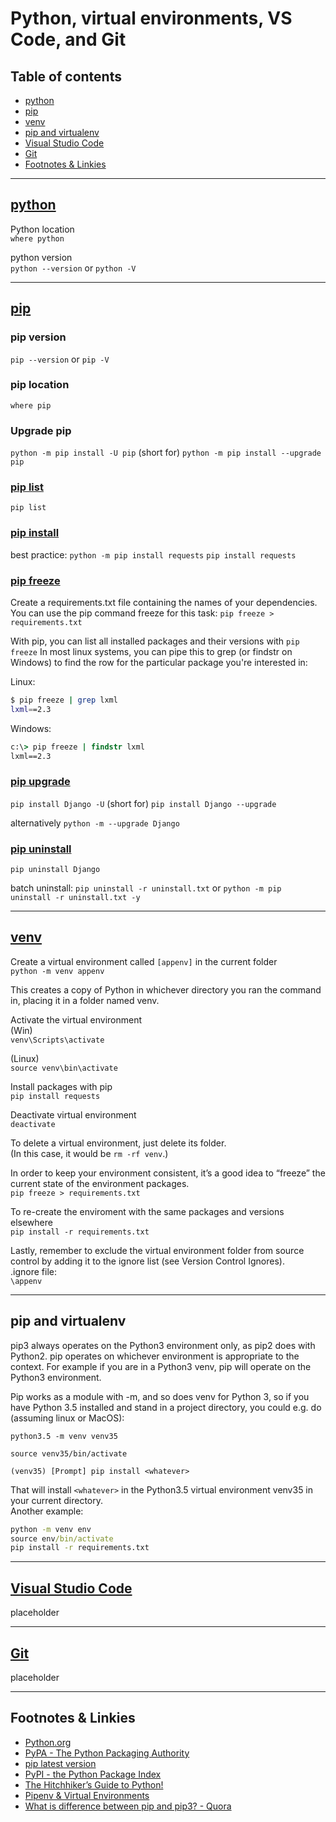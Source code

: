 # Python, virtual environments, VS Code, and Git

## Table of contents

* [python](#python)
* [pip](#pip)
* [venv](#venv)
* [pip and virtualenv](<#pip and virtualenv>)
* [Visual Studio Code](<#Visual Studio Code>)
* [Git](#Git)
* [Footnotes & Linkies](<#Footnotes & Linkies>)

---

## [python](https://www.python.org/)

Python location  
`where python`

python version  
`python --version` or `python -V`

---

## [pip](https://pip.pypa.io/)

### pip version

`pip --version` or `pip -V`

### pip location

`where pip`

### Upgrade pip

`python -m pip install -U pip` (short for)
`python -m pip install --upgrade pip`

### [pip list](https://pip.pypa.io/en/stable/reference/pip_list/)

`pip list`

### [pip install](https://pip.pypa.io/en/stable/reference/pip_install/)

best practice: `python -m pip install requests`
`pip install requests`

### [pip freeze](https://pip.pypa.io/en/stable/reference/pip_freeze/)

Create a requirements.txt file containing the names of your dependencies. You can use the pip command freeze for this task:
`pip freeze > requirements.txt`

With pip, you can list all installed packages and their versions with `pip freeze`
In most linux systems, you can pipe this to grep (or findstr on Windows) to find the row for the particular package you're interested in:

Linux:

```bash
$ pip freeze | grep lxml
lxml==2.3
```

Windows:

```cmd
c:\> pip freeze | findstr lxml
lxml==2.3
```

### [pip upgrade](https://link.com)

`pip install Django -U` (short for) `pip install Django --upgrade`

alternatively `python -m --upgrade Django`

### [pip uninstall](https://pip.pypa.io/en/stable/reference/pip_uninstall/)

`pip uninstall Django`

batch uninstall:
`pip uninstall -r uninstall.txt` or `python -m pip uninstall -r uninstall.txt -y`

---

## [venv](https://docs.python.org/3/library/venv.html)

Create a virtual environment called `[appenv]` in the current folder  
`python -m venv appenv`

This creates a copy of Python in whichever directory you ran the command in, placing it in a folder named venv.

Activate the virtual environment  
(Win)  
`venv\Scripts\activate`

(Linux)  
`source venv\bin\activate`

Install packages with pip  
`pip install requests`

Deactivate virtual environment  
`deactivate`

To delete a virtual environment, just delete its folder.  
(In this case, it would be `rm -rf venv`.)

In order to keep your environment consistent, it’s a good idea to “freeze” the current state of the environment packages.  
`pip freeze > requirements.txt`

To re-create the enviroment with the same packages and versions elsewhere  
`pip install -r requirements.txt`

Lastly, remember to exclude the virtual environment folder from source control by adding it to the ignore list (see Version Control Ignores).  
.ignore file:  
`\appenv`

---

## pip and virtualenv

pip3 always operates on the Python3 environment only, as pip2 does with Python2. pip operates on whichever environment is appropriate to the context. For example if you are in a Python3 venv, pip will operate on the Python3 environment.

Pip works as a module with -m, and so does venv for Python 3, so if you have Python 3.5 installed and stand in a project directory, you could e.g. do (assuming linux or MacOS):

`python3.5 -m venv venv35`

`source venv35/bin/activate`

`(venv35) [Prompt] pip install <whatever>`

That will install `<whatever>` in the Python3.5 virtual environment venv35 in your current directory.  
Another example:

```cmd
python -m venv env
source env/bin/activate
pip install -r requirements.txt
```

---

## [Visual Studio Code](https://code.visualstudio.com/)

placeholder

---

## [Git](https://git-scm.com/)

placeholder

---

## Footnotes & Linkies

* [Python.org](https://www.python.org/)
* [PyPA - The Python Packaging Authority](https://www.pypa.io/)
* [pip latest version](https://pip.pypa.io/en/latest/installing.html)
* [PyPI - the Python Package Index](https://pypi.python.org/pypi)
* [The Hitchhiker’s Guide to Python!](https://docs.python-guide.org/)
* [Pipenv & Virtual Environments](https://docs.python-guide.org/dev/virtualenvs/)
* [What is difference between pip and pip3? - Quora](https://www.quora.com/What-is-difference-between-pip-and-pip3)
